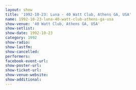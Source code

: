 ```yaml
---
layout: show
title: '1992-10-23: Luna - 40 Watt Club, Athens GA, USA'
name: 1992-10-23-luna-40-watt-club-athens-ga-usa
show-venue: '40 Watt Club, Athens GA, USA'
show-setlist: 
show-date: 1992-10-23
category: 1992
show-radio: 
show-lastfm: 
show-cancelled: 
performers: 
facebook-event-url: 
show-poster-url: 
show-ticket-url: 
show-venue-website: 
show-additional: 
---
```


